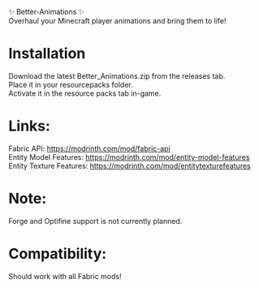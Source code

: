 ✨ Better-Animations ✨ <br>
Overhaul your Minecraft player animations and bring them to life! <br>

# Installation <br>
Download the latest Better_Animations.zip from the releases tab. <br>
Place it in your resourcepacks folder. <br>
Activate it in the resource packs tab in-game. <br>

# Links:
Fabric API: https://modrinth.com/mod/fabric-api <br>
Entity Model Features: https://modrinth.com/mod/entity-model-features <br>
Entity Texture Features: https://modrinth.com/mod/entitytexturefeatures <br>

# Note: <br>
Forge and Optifine support is not currently planned. <br>

# Compatibility: <br>
Should work with all Fabric mods! <br>
